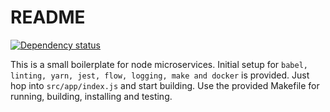 # README

[![Dependency status](https://david-dm.org/thiemok/node-microservice-boilerplate.svg)](https://david-dm.org/thiemok/node-microservice-boilerplate)

This is a small boilerplate for node microservices.
Initial setup for `babel, linting, yarn, jest, flow, logging, make and docker` is provided.
Just hop into `src/app/index.js` and start building.
Use the provided Makefile for running, building, installing and testing.
